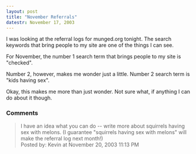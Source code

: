 ```yaml
---
layout: post
title: "November Referrals"
datestr: November 17, 2003
---
```


I was looking at the referral logs for munged.org tonight.  The search keywords that bring people to my site are one of the things I can see.

For November, the number 1 search term that brings people to my site is "checked".

Number 2, however, makes me wonder just a little.  Number 2 search term is "kids having sex".

Okay, this makes me more than just wonder.  Not sure what, if anything I can do about it though.

### Comments

<blockquote>
I have an idea what you can do -- write more about squirrels having sex with melons.  (I guarantee "squirrels having sex with melons" will make the referral log next month!)
<div class="comment-meta">Posted by: Kevin at November 20, 2003 11:13 PM</div> </blockquote>

